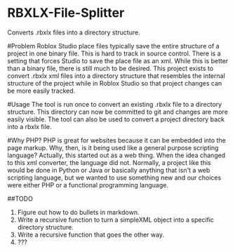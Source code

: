 # RBXLX-File-Splitter
Converts .rbxlx files into a directory structure.

#Problem
Roblox Studio place files typically save the entire structure of a project in one binary file.  This is hard to track in source control. There is a setting that forces Studio to save the place file as an xml.  While this is better than a binary file, there is still much to be desired.  This project exists to convert .rbxlx xml files into a directory structure that resembles the internal structure of the project while in Roblox Studio so that project changes can be more easily tracked.  

#Usage
The tool is run once to convert an existing .rbxlx file to a directory structure.  This directory can now be committed to git and changes are more easily visible.  The tool can also be used to convert a project directory back into a rbxlx file.

#Why PHP?
PHP is great for websites because it can be embedded into the page markup.  Why, then, is it being used like a general purpose scripting language? Actually, this started out as a web thing.  When the idea changed to this xml converter, the language did not.  Normally, a project like this would be done in Python or Java or basically anything that isn't a web scripting language, but we wanted to use something new and our choices were either PHP or a functional programming language. 

##TODO
1.  Figure out how to do bullets in markdown.
2.  Write a recursive function to turn a simpleXML object into a specific directory structure.
3.  Write a recursive function that goes the other way.
4.  ???



